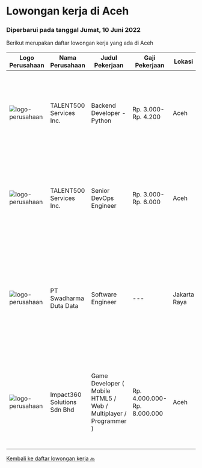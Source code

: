 
  # Lowongan kerja di Aceh

  ### Diperbarui pada tanggal Jumat, 10 Juni 2022

  Berikut merupakan daftar lowongan kerja yang ada di Aceh

  |Logo Perusahaan | Nama Perusahaan | Judul Pekerjaan | Gaji Pekerjaan | Lokasi | Deskripsi | Tanggal diunggah | Pranala |
  | -------------- | --------------- | --------------- | --------- | --------- | -------------- | ------- | ----------- |
  |![logo-perusahaan](https://i.ibb.co/sqvTCh9/112815900-stock-vector-no-image-available-icon-flat-vector.webp)|TALENT500 Services Inc.|Backend Developer - Python|Rp. 3.000-Rp. 4.200|Aceh|The RoleThe Content Systems team builds the tools and services that bring GETTR content to life. Our engineering team is looking for a software...|Kamis, 09 Juni 2022|https://www.jobstreet.co.id/id/job/backend-developer-python-4962270/origin/my?token=0~94f94115-c662-487d-9d70-21bfee18e2aa&sectionRank=1&jobId=jobstreet-my-job-4962270|
|![logo-perusahaan](https://i.ibb.co/sqvTCh9/112815900-stock-vector-no-image-available-icon-flat-vector.webp)|TALENT500 Services Inc.|Senior DevOps Engineer|Rp. 3.000-Rp. 6.000|Aceh|The Role: The Senior DevOps Systems Engineer entails working with various team members from across the organization, primarily in the Engineering...|Kamis, 09 Juni 2022|https://www.jobstreet.co.id/id/job/senior-devops-engineer-4962258/origin/my?token=0~94f94115-c662-487d-9d70-21bfee18e2aa&sectionRank=2&jobId=jobstreet-my-job-4962258|
|![logo-perusahaan](https://image-service-cdn.seek.com.au/e55e3708620a7ff5e7da329d1725ee01ed113417/ee4dce1061f3f616224767ad58cb2fc751b8d2dc)|PT Swadharma Duta Data|Software Engineer|---|Jakarta Raya|Software Development (.net) Memahami konsep pengembangan aplikasi Memahami konsep Microservices Architecture Familiar dengan Konsep Dasar dari Linux...|Jumat, 03 Juni 2022|https://www.jobstreet.co.id/id/job/software-engineer-3889138?token=0~94f94115-c662-487d-9d70-21bfee18e2aa&sectionRank=3&jobId=jobstreet-id-job-3889138|
|![logo-perusahaan](https://image-service-cdn.seek.com.au/f3e505b4d9da682a6f4f311bd59ccfe97c6d80cd/ee4dce1061f3f616224767ad58cb2fc751b8d2dc)|Impact360 Solutions Sdn Bhd|Game Developer ( Mobile HTML5 / Web / Multiplayer / Programmer )|Rp. 4.000.000-Rp. 8.000.000|Aceh|We are hiring remote HTML5 game developers from all parts of Indonesia. If you have real experience building HTML5 games or applications, you're...|Kamis, 02 Juni 2022|https://www.jobstreet.co.id/id/job/game-developer-mobile-html5-web-multiplayer-programmer-4973495/origin/my?token=0~94f94115-c662-487d-9d70-21bfee18e2aa&sectionRank=4&jobId=jobstreet-my-job-4973495|


  [Kembali ke daftar lowongan kerja 🔙](../README.md#daftar-lowongan-kerja)
  